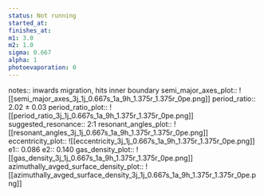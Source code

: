 ```yaml
---
status: Not running
started_at:
finishes_at:
m1: 3.0
m2: 1.0
sigma: 0.667
alpha: 1
photoevaporation: 0
---
```


notes:: inwards migration, hits inner boundary
semi_major_axes_plot:: ![[semi_major_axes_3j_1j_0.667s_1a_9h_1.375r_1.375r_0pe.png]]
period_ratio:: 2.02 ± 0.03
period_ratio_plot:: ![[period_ratio_3j_1j_0.667s_1a_9h_1.375r_1.375r_0pe.png]]
suggested_resonance:: 2:1
resonant_angles_plot:: ![[resonant_angles_3j_1j_0.667s_1a_9h_1.375r_1.375r_0pe.png]]
eccentricity_plot:: ![[eccentricity_3j_1j_0.667s_1a_9h_1.375r_1.375r_0pe.png]]
e1:: 0.086
e2:: 0.140
gas_density_plot:: ![[gas_density_3j_1j_0.667s_1a_9h_1.375r_1.375r_0pe.png]]
azimuthally_avged_surface_density_plot:: ![[azimuthally_avged_surface_density_3j_1j_0.667s_1a_9h_1.375r_1.375r_0pe.png]]
